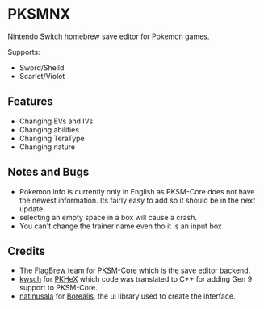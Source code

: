 # PKSMNX
Nintendo Switch homebrew save editor for Pokemon games.

Supports:
- Sword/Sheild
- Scarlet/Violet

## Features
- Changing EVs and IVs
- Changing abilities
- Changing TeraType
- Changing nature

## Notes and Bugs
- Pokemon info is currently only in English as PKSM-Core does not have the newest information. Its fairly easy to add so it should be in the next update.
- selecting an empty space in a box will cause a crash.
- You can't change the trainer name even tho it is an input box

## Credits
- The [FlagBrew](https://github.com/FlagBrew) team for [PKSM-Core](https://github.com/FlagBrew/PKSM-Core) which is the save editor backend.
- [kwsch](https://github.com/kwsch) for [PKHeX](https://github.com/kwsch/PKHeX) which code was translated to C++ for adding Gen 9 support to PKSM-Core.
- [natinusala](https://github.com/natinusala) for [Borealis](https://github.com/natinusala/borealis), the ui library used to create the interface.

